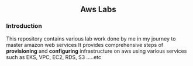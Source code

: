 <div align="center">

## Aws Labs  

</div>

### Introduction
This repository contains various lab work done by me in my journey to master amazon web services
It provides comprehensive steps of **provisioning** and **configuring** infrastructure on aws using various services such as EKS, VPC, EC2, RDS, S3 .....etc